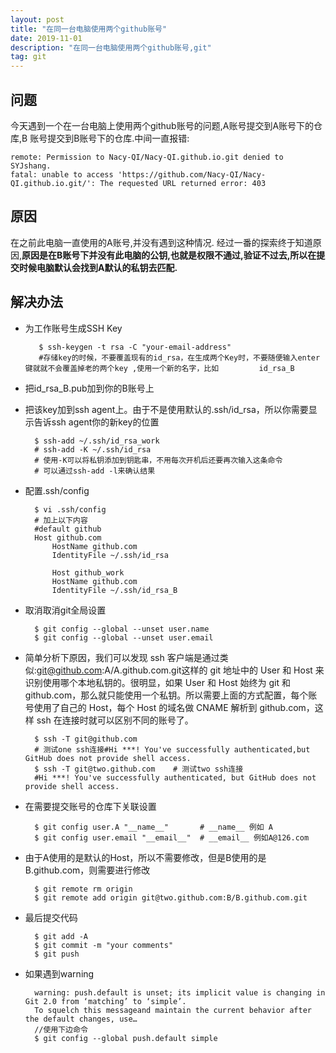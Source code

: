```yaml
---
layout: post
title: "在同一台电脑使用两个github账号"
date: 2019-11-01 
description: "在同一台电脑使用两个github账号,git"
tag: git 
---   
```


## 问题

今天遇到一个在一台电脑上使用两个github账号的问题,A账号提交到A账号下的仓库,B
账号提交到B账号下的仓库.中间一直报错:
	
	remote: Permission to Nacy-QI/Nacy-QI.github.io.git denied to 	SYJshang.
	fatal: unable to access 'https://github.com/Nacy-QI/Nacy-	QI.github.io.git/': The requested URL returned error: 403

## 原因

在之前此电脑一直使用的A账号,并没有遇到这种情况.
经过一番的探索终于知道原因,**原因是在B账号下并没有此电脑的公钥,也就是权限不通过,验证不过去,所以在提交时候电脑默认会找到A默认的私钥去匹配.**

## 解决办法

* 为工作账号生成SSH Key

		 $ ssh-keygen -t rsa -C "your-email-address"
		 #存储key的时候，不要覆盖现有的id_rsa，在生成两个Key时，不要随便输入enter键就就不会覆盖掉老的两个key ,使用一个新的名字，比如		   id_rsa_B

* 把id_rsa_B.pub加到你的B账号上

* 把该key加到ssh agent上。由于不是使用默认的.ssh/id_rsa，所以你需要显示告诉ssh agent你的新key的位置	
		
		$ ssh-add ~/.ssh/id_rsa_work
		# ssh-add -K ~/.ssh/id_rsa        
		# 使用-K可以将私钥添加到钥匙串，不用每次开机后还要再次输入这条命令
		# 可以通过ssh-add -l来确认结果 	

* 配置.ssh/config
		
		$ vi .ssh/config
		# 加上以下内容
		#default github
		Host github.com
			HostName github.com
			IdentityFile ~/.ssh/id_rsa
			
			Host github_work
			HostName github.com
			IdentityFile ~/.ssh/id_rsa_B

* 取消取消git全局设置
		
		$ git config --global --unset user.name
		$ git config --global --unset user.email

* 简单分析下原因，我们可以发现 ssh 客户端是通过类似:git@github.com:A/A.github.com.git这样的 git 地址中的 User 和 Host 来识别使用哪个本地私钥的。很明显，如果 User 和 Host 始终为 git 和 github.com，那么就只能使用一个私钥。所以需要上面的方式配置，每个账号使用了自己的 Host，每个 Host 的域名做 CNAME 解析到 github.com，这样 ssh 在连接时就可以区别不同的账号了。
		
		$ ssh -T git@github.com        
		# 测试one ssh连接#Hi ***! You've successfully authenticated,but GitHub does not provide shell access.
		$ ssh -T git@two.github.com    # 测试two ssh连接
		#Hi ***! You've successfully authenticated, but GitHub does not provide shell access.

* 在需要提交账号的仓库下关联设置
		
		$ git config user.A "__name__"       # __name__ 例如 A
		$ git config user.email "__email__"  # __email__ 例如A@126.com

* 由于A使用的是默认的Host，所以不需要修改，但是B使用的是B.github.com，则需要进行修改

		$ git remote rm origin
		$ git remote add origin git@two.github.com:B/B.github.com.git
		
* 最后提交代码
		
		$ git add -A
		$ git commit -m "your comments"
		$ git push

* 如果遇到warning
		
		warning: push.default is unset; its implicit value is changing in Git 2.0 from ‘matching’ to ‘simple’. 
		To squelch this messageand maintain the current behavior after the default changes, use…
		//使用下边命令
		$ git config --global push.default simple




		
		
		 

